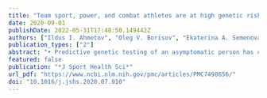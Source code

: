 ```yaml
---
title: "Team sport, power, and combat athletes are at high genetic risk for coronavirus disease-2019 severity"
date: 2020-09-01
publishDate: 2022-05-31T17:48:50.149442Z
authors: ["Ildus I. Ahmetov", "Oleg V. Borisov", "Ekaterina A. Semenova", "Oleg N. Andryushchenko", "Liliya B. Andryushchenko", "Edward V. Generozov", "Craig Pickering"]
publication_types: ["2"]
abstract: "• Predictive genetic testing of an asymptomatic person has considerable potential to predict future risk of coronavirus disease-2019 (COVID-19) severity.   • Risk alleles for COVID-19 severity due to the pleiotropic effects are associated with performance-related traits.   • Team sport, power, and combat athletes possess a higher genetic risk for COVID-19 severity than untrained subjects or endurance athletes.   • Polygenic risk scores based on 6 gene polymorphisms show a significant geographical variation, putting some countries at greater risk than others."
featured: false
publication: "*J Sport Health Sci*"
url_pdf: "https://www.ncbi.nlm.nih.gov/pmc/articles/PMC7498656/"
doi: "10.1016/j.jshs.2020.07.010"
---
```


